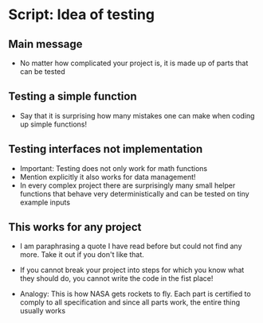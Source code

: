 # Script: Idea of testing

## Main message

- No matter how complicated your project is, it is made up of parts that can be tested

## Testing a simple function

- Say that it is surprising how many mistakes one can make when coding up simple
  functions!

## Testing interfaces not implementation

- Important: Testing does not only work for math functions
- Mention explicitly it also works for data management!
- In every complex project there are surprisingly many small helper functions that
  behave very deterministically and can be tested on tiny example inputs

## This works for any project

- I am paraphrasing a quote I have read before but could not find any more. Take it out
  if you don't like that.

- If you cannot break your project into steps for which you know what they should do,
  you cannot write the code in the fist place!

- Analogy: This is how NASA gets rockets to fly. Each part is certified to comply to all
  specification and since all parts work, the entire thing usually works
